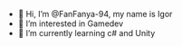 - 👋 Hi, I’m @FanFanya-94, my name is Igor
- 👀 I’m interested in Gamedev
- 🌱 I’m currently learning c# and Unity

<!---
FanFanya-94/FanFanya-94 is a ✨ special ✨ repository because its `README.md` (this file) appears on your GitHub profile.
You can click the Preview link to take a look at your changes.
--->
